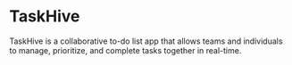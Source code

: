 # TaskHive
TaskHive is a collaborative to-do list app that allows teams and individuals to manage, prioritize, and complete tasks together in real-time.
